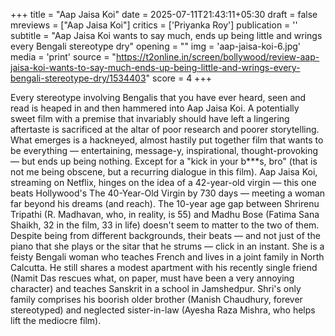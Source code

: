 +++
title = "Aap Jaisa Koi"
date = 2025-07-11T21:43:11+05:30
draft = false
mreviews = ["Aap Jaisa Koi"]
critics = ['Priyanka Roy']
publication = ''
subtitle = "Aap Jaisa Koi wants to say much, ends up being little and wrings every Bengali stereotype dry"
opening = ""
img = 'aap-jaisa-koi-6.jpg'
media = 'print'
source = "https://t2online.in/screen/bollywood/review-aap-jaisa-koi-wants-to-say-much-ends-up-being-little-and-wrings-every-bengali-stereotype-dry/1534403"
score = 4
+++

Every stereotype involving Bengalis that you have ever heard, seen and read is heaped in and then hammered into Aap Jaisa Koi. A potentially sweet film with a premise that invariably should have left a lingering aftertaste is sacrificed at the altar of poor research and poorer storytelling. What emerges is a hackneyed, almost hastily put together film that wants to be everything — entertaining, message-y, inspirational, thought-provoking — but ends up being nothing. Except for a "kick in your b\*\*\*s, bro" (that is not me being obscene, but a recurring dialogue in this film). Aap Jaisa Koi, streaming on Netflix, hinges on the idea of a 42-year-old virgin — this one beats Hollywood's The 40-Year-Old Virgin by 730 days — meeting a woman far beyond his dreams (and reach). The 10-year age gap between Shrirenu Tripathi (R. Madhavan, who, in reality, is 55) and Madhu Bose (Fatima Sana Shaikh, 32 in the film, 33 in life) doesn't seem to matter to the two of them. Despite being from different backgrounds, their beats — and not just of the piano that she plays or the sitar that he strums — click in an instant. She is a feisty Bengali woman who teaches French and lives in a joint family in North Calcutta. He still shares a modest apartment with his recently single friend (Namit Das rescues what, on paper, must have been a very annoying character) and teaches Sanskrit in a school in Jamshedpur. Shri's only family comprises his boorish older brother (Manish Chaudhury, forever stereotyped) and neglected sister-in-law (Ayesha Raza Mishra, who helps lift the mediocre film).
